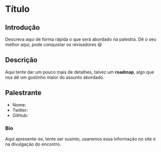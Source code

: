 # Título

## Introdução

Descreva aqui de forma rápida o que será abordado na palestra. Dê o seu melhor aqui, pode conquistar os revisadores :smiley:

## Descrição

Aqui tente dar um pouco mais de detalhes, talvez um __roadmap__, algo que nos dê um gostinho maior do assunto abordado.

## Palestrante
- Nome:
- Twitter:
- GitHub:

### Bio

Aqui apresente-se, tente ser susinto, usaremos essa informação no site e na divulgação do encontro.
